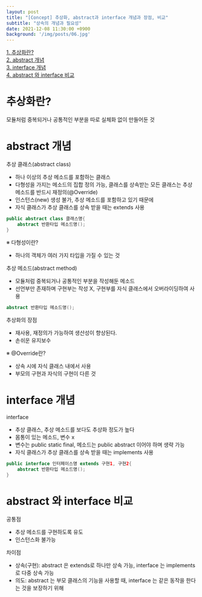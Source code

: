 ```yaml
---
layout: post
title: "[Concept] 추상화, abstract과 interface 개념과 장점, 비교"
subtitle: "상속의 개념과 필요성"
date: 2021-12-08 11:30:00 +0900
background: '/img/posts/06.jpg'
---
```


[1. 추상화란?](#추상화란?)  
[2. abstract 개념](#abstract-개념)  
[3. interface 개념](#interface-개념)  
[4. abstract 와 interface 비교](#abstract-와-interface-비교)  

# 추상화란?
모듈처럼 중복되거나 공통적인 부분을 따로 실체화 없이 만들어둔 것

# abstract 개념
추상 클래스(abstract class)
- 하나 이상의 추상 메소드를 포함하는 클래스
- 다형성을 가지는 메소드의 집합 정의 가능, 클래스를 상속받는 모든 클래스는 추상 메소드를 반드시 재정의(@Override)
- 인스턴스(new) 생성 불가, 추상 메소드를 포함하고 있기 때문에
- 자식 클래스가 추상 클래스를 상속 받을 때는 extends 사용

```java
public abstract class 클래스명{
    abstract 반환타입 메소드명();
}
```
※ 다형성이란?
- 하나의 객체가 여러 가지 타입을 가질 수 있는 것

추상 메소드(abstract method)
- 모듈처럼 중복되거나 공통적인 부분을 작성해둔 메소드
- 선언부만 존재하며 구현부는 작성 X, 구현부를 자식 클래스에서 오버라이딩하여 사용

```java
abstract 반환타입 메소드명();
```

추상화의 장점
- 재사용, 재정의가 가능하여 생산성이 향상된다.
- 손쉬운 유지보수

※ @Override란?
- 상속 시에 자식 클래스 내에서 사용
- 부모의 구현과 자식의 구현이 다른 것

# interface 개념
interface
- 추상 클래스, 추상 메소드를 보다도 추상화 정도가 높다
- 몸통이 있는 메소드, 변수 x
- 변수는 public static final, 메소드는 public abstract 이어야 하며 생략 가능
- 자식 클래스가 추상 클래스를 상속 받을 때는 implements 사용

```java
public interface 인터페이스명 extends 구현1, 구현2{
    abstract 반환타입 메소드명();
}
```

# abstract 와 interface 비교
공통점
- 추상 메소드를 구현하도록 유도
- 인스턴스화 불가능

차이점
- 상속(구현): abstract 은 extends로 하나만 상속 가능, interface 는 implements 로 다중 상속 가능
- 의도: abstract 는 부모 클래스의 기능을 사용할 때, interface 는 같은 동작을 한다는 것을 보장하기 위해